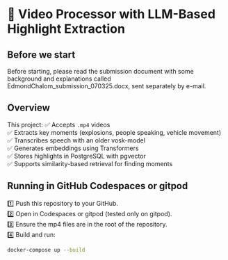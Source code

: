 # 🎥 Video Processor with LLM-Based Highlight Extraction

## Before we start
Before starting, please read the submission document with some background and explanations called EdmondChalom_submission_070325.docx, sent separately by e-mail.

## Overview

This project:
✅ Accepts `.mp4` videos  
✅ Extracts key moments (explosions, people speaking, vehicle movement)  
✅ Transcribes speech with an older vosk-model  
✅ Generates embeddings using Transformers  
✅ Stores highlights in PostgreSQL with pgvector  
✅ Supports similarity-based retrieval for finding moments

## Running in GitHub Codespaces or gitpod

1️⃣ Push this repository to your GitHub.  
2️⃣ Open in Codespaces or gitpod (tested only on gitpod).  
3️⃣ Ensure the mp4 files are in the root of the repository.  
4️⃣ Build and run:

```bash
docker-compose up --build
